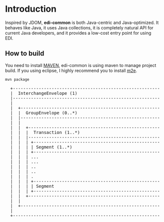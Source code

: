 # Introduction #
Inspired by JDOM, **edi-common** is both Java-centric and Java-optimized. It behaves like Java, it uses Java collections, it is completely natural API for current Java developers, and it provides a low-cost entry point for using EDI. 

## How to build ##
You need to install [MAVEN](http://maven.apache.org/), edi-common is using maven to manage project build. If you using eclipse, I highly recommend you to install [m2e](http://www.eclipse.org/m2e/).  
  
	mvn package

<pre>
  +-------------------------------------------------------------------+
  |  InterchangeEnvelope (1)                                          |
  |-------------------------------------------------------------------|
  |                                                                   |
  |  +------------------------------------------------------------+   |
  |  |  GroupEnvelope (0..*)                                      |   |
  |  |------------------------------------------------------------|   |
  |  |                                                            |   |
  |  |  +-----------------------------------------------------+   |   |
  |  |  |  Transaction (1..*)                                 |   |   |
  |  |  |-----------------------------------------------------|   |   |
  |  |  | +-------------------------------------------------+ |   |   |
  |  |  | | Segment (1..*)                                  | |   |   |
  |  |  | +-------------------------------------------------+ |   |   |
  |  |  | ...                                                 |   |   |
  |  |  | ...                                                 |   |   |
  |  |  | ..                                                  |   |   |
  |  |  | ..                                                  |   |   |
  |  |  | .                                                   |   |   |
  |  |  | +-------------------------------------------------+ |   |   |
  |  |  | | Segment                                         | |   |   |
  |  |  | +-------------------------------------------------+ |   |   |
  |  |  +-----------------------------------------------------+   |   |
  |  |                                                            |   |
  |  +------------------------------------------------------------+   |
  |                                                                   |
  +-------------------------------------------------------------------+</pre>

